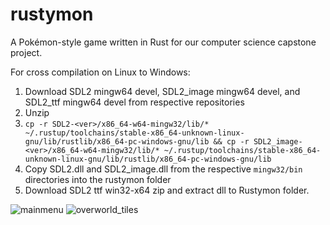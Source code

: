 # rustymon
A Pokémon-style game written in Rust for our computer science capstone project.

For cross compilation on Linux to Windows:
1. Download SDL2 mingw64 devel, SDL2_image mingw64 devel, and SDL2_ttf mingw64 devel from respective repositories
2. Unzip
3. `cp -r SDL2-<ver>/x86_64-w64-mingw32/lib/* ~/.rustup/toolchains/stable-x86_64-unknown-linux-gnu/lib/rustlib/x86_64-pc-windows-gnu/lib && cp -r SDL2_image-<ver>/x86_64-w64-mingw32/lib/* ~/.rustup/toolchains/stable-x86_64-unknown-linux-gnu/lib/rustlib/x86_64-pc-windows-gnu/lib`
4. Copy SDL2.dll and SDL2_image.dll from the respective `mingw32/bin` directories into the rustymon folder
5. Download SDL2 ttf win32-x64 zip and extract dll to Rustymon folder.

![mainmenu](https://user-images.githubusercontent.com/19539925/195476812-b88f644f-2291-4b71-895d-8e0c2bfbb9d9.PNG)
![overworld_tiles](https://user-images.githubusercontent.com/19539925/195476817-0678bce0-2770-40df-bb3f-72e0ac89d864.PNG)
